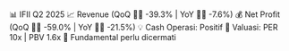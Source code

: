 📊 IFII Q2 2025
📈 Revenue (QoQ 🔻🔴 -39.3% | YoY 🔻🔴 -7.6%)
💰 Net Profit (QoQ 🔻🔴 -59.0% | YoY 🔻🔴 -21.5%)
💡 Cash Operasi: Positif
🧮 Valuasi: PER 10x | PBV 1.6x
🧱 Fundamental perlu dicermati
